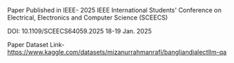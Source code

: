 
Paper Published in IEEE- 2025 IEEE International Students' Conference on Electrical, Electronics and Computer Science (SCEECS)

DOI: 10.1109/SCEECS64059.2025
18-19 Jan. 2025

Paper Dataset Link-https://www.kaggle.com/datasets/mizanurrahmanrafi/bangliandialectllm-qa
